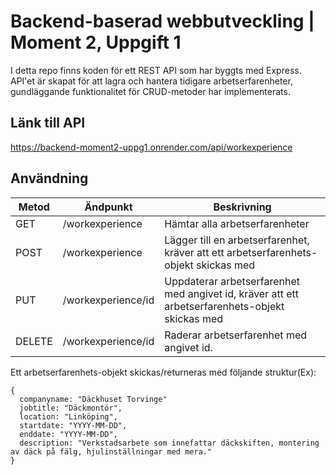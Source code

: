 # Backend-baserad webbutveckling | Moment 2, Uppgift 1
I detta repo finns koden för ett REST API som har byggts med Express.
API'et är skapat för att lagra och hantera tidigare arbetserfarenheter, gundläggande funktionalitet för CRUD-metoder har implementerats.

## Länk till API
https://backend-moment2-uppg1.onrender.com/api/workexperience


## Användning
| Metod | Ändpunkt | Beskrivning |
|-------|----------|-------------|
| GET | /workexperience | Hämtar alla arbetserfarenheter | 
| POST | /workexperience | Lägger till en arbetserfarenhet, kräver att ett arbetserfarenhets-objekt skickas med |
| PUT | /workexperience/id | Uppdaterar arbetserfarenhet med angivet id, kräver att ett arbetserfarenhets-objekt skickas med |
| DELETE | /workexperience/id | Raderar arbetserfarenhet med angivet id. |

Ett arbetserfarenhets-objekt skickas/returneras med följande struktur(Ex):
```
{
  companyname: "Däckhuset Torvinge"
  jobtitle: "Däckmontör",
  location: "Linköping",
  startdate: "YYYY-MM-DD",
  enddate: "YYYY-MM-DD",
  description: "Verkstadsarbete som innefattar däckskiften, montering av däck på fälg, hjulinställningar med mera."
}
```
